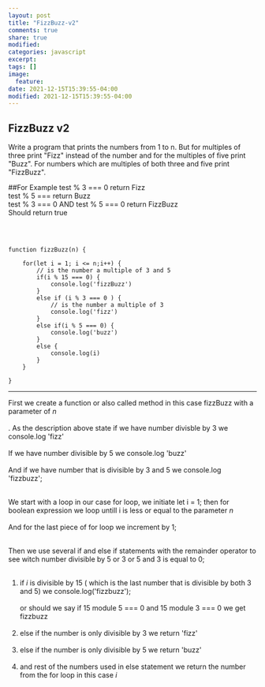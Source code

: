 ```yaml
---
layout: post
title: "FizzBuzz-v2"
comments: true
share: true
modified:
categories: javascript
excerpt:
tags: []
image:
  feature:
date: 2021-12-15T15:39:55-04:00
modified: 2021-12-15T15:39:55-04:00
---
```


## FizzBuzz v2

Write a program that prints the numbers from 1 to n. But for multiples of three print "Fizz" instead of the number and for the multiples of five print "Buzz". For numbers which are multiples of both three and five print "FizzBuzz".



##For Example
test % 3 === 0 return Fizz <br>
test % 5 === return Buzz<br>
test % 3 === 0 AND test % 5 === 0 return FizzBuzz<br>
Should return true<br>
##
<br>




~~~
function fizzBuzz(n) {
	
	for(let i = 1; i <= n;i++) {
		// is the number a multiple of 3 and 5
		if(i % 15 === 0) {
			console.log('fizzBuzz')
		}
		else if (i % 3 === 0 ) {
			// is the number a multiple of 3
			console.log('fizz')
		}
		else if(i % 5 === 0) {
			console.log('buzz')
		}
		else {
			console.log(i)
		}
	}

}

~~~

___

First we create a function or also called method in this case fizzBuzz with a parameter of *n* <br><br>. 
As the description above state if we have number divisble by 3 we console.log 'fizz' <br><br>
If we have number divisible by 5 we console.log 'buzz'<br><br>
And if we have number that is divisible by 3 and 5 we console.log 'fizzbuzz';<br><br>

We start with a loop in our case for loop, we initiate let i = 1; then for boolean expression we loop untill i is less or equal to the parameter *n*<br><br>
And for the last piece of for loop we increment by 1;<br><br>


Then we use several if and else if statements with the remainder operator to see witch number divisible by 5 or 3 or 5 and 3 is equal to 0;
<br><br>
1. if *i* is divisible by 15 ( which is the last number that is divisible by both 3 and 5) we console.log('fizzbuzz');<br><br>
or should we say if 15 module 5 === 0 and 15 module 3 === 0 we get fizzbuzz
<br><br>
2. else if the number is only divisible by 3 we return 'fizz' 
<br><br>
3. else if the number is only divisible by 5 we return 'buzz'
<br><br>
4. and rest of the numbers used in else statement we return the number from the for loop in this case *i*<br><br>